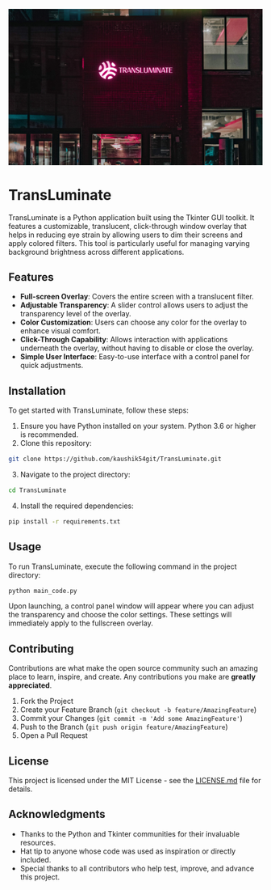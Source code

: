 ![Banner](./banner.png)
# TransLuminate

TransLuminate is a Python application built using the Tkinter GUI toolkit. It features a customizable, translucent, click-through window overlay that helps in reducing eye strain by allowing users to dim their screens and apply colored filters. This tool is particularly useful for managing varying background brightness across different applications.

## Features

- **Full-screen Overlay**: Covers the entire screen with a translucent filter.
- **Adjustable Transparency**: A slider control allows users to adjust the transparency level of the overlay.
- **Color Customization**: Users can choose any color for the overlay to enhance visual comfort.
- **Click-Through Capability**: Allows interaction with applications underneath the overlay, without having to disable or close the overlay.
- **Simple User Interface**: Easy-to-use interface with a control panel for quick adjustments.

## Installation

To get started with TransLuminate, follow these steps:

1. Ensure you have Python installed on your system. Python 3.6 or higher is recommended.
2. Clone this repository:
   
```bash
git clone https://github.com/kaushik54git/TransLuminate.git
```

3. Navigate to the project directory:
```bash
cd TransLuminate
```
4. Install the required dependencies:
```bash
pip install -r requirements.txt
```

## Usage

To run TransLuminate, execute the following command in the project directory:
```bash
python main_code.py
```

Upon launching, a control panel window will appear where you can adjust the transparency and choose the color settings. These settings will immediately apply to the fullscreen overlay.

## Contributing

Contributions are what make the open source community such an amazing place to learn, inspire, and create. Any contributions you make are **greatly appreciated**.

1. Fork the Project
2. Create your Feature Branch (`git checkout -b feature/AmazingFeature`)
3. Commit your Changes (`git commit -m 'Add some AmazingFeature'`)
4. Push to the Branch (`git push origin feature/AmazingFeature`)
5. Open a Pull Request

## License

This project is licensed under the MIT License - see the [LICENSE.md](LICENSE) file for details.

## Acknowledgments

- Thanks to the Python and Tkinter communities for their invaluable resources.
- Hat tip to anyone whose code was used as inspiration or directly included.
- Special thanks to all contributors who help test, improve, and advance this project.
